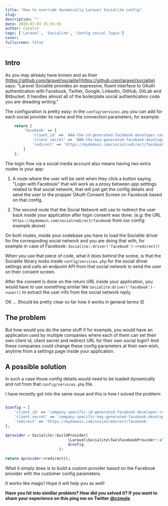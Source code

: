 ```yaml
---
title: "How to override dynamically Laravel Socialite config"
slug:
description: ""
date: 2019-07-03 15:35:55
author: Catalin
tags: ['Laravel', 'Socialite', 'Config social login']
cover:
fullscreen: false
---
```


## Intro

As you may already have known and as their [https://github.com/laravel/socialite](https://github.com/laravel/socialite) says: "Laravel Socialite provides an expressive, fluent interface to OAuth authentication with Facebook, Twitter, Google, LinkedIn, GitHub, GitLab and Bitbucket. It handles almost all of the boilerplate social authentication code you are dreading writing."

The configuration is pretty easy: in the ``config/services.php`` you can add for each social provider its name and the connection parameters, for example:

```php
    return [
        'facebook' => [
            'client_id' => 'AAA-the-id-generated-facebook-developer-console',
            'client_secret' => 'BBB-the-key-generated-facebook-developer-console', 
            'redirect' => 'https://mydomain.com/socialredirect/facebook'
        ]
    ];
```

The login flow via a social media account also means having two extra routes in your app:

1. A route where the user will be sent when they click a button saying "Login with Facebook" that will work as a proxy between app settings related to that social network, that will just get the config details and send the user to the propper OAuth Consent Screen on Facebook based on that config.

2. The second route that the Social Network will use to redirect the user back inside your application after login consent was done. (e.g: the URL ``https://mydomain.com/socialredirect/facebook`` from our config example above)

On both routes, inside your codebase you have to load the Socialite driver for the correspoding social network and you are doing that with, for example in case of Facebook: ```Socialite::driver('facebook')->redirect()```

When you use that piece of code, what it does behind the scene, is that the Socialite library looks inside ``config/services.php`` for the social driver settings and calls an endpoint API from that social network to send the user on their consent screen. 

After the consent is done on the return URL inside your application, you would have to use something similar like ``Socialite:driver('facebook')->user()`` to extract the user info from the social network reply.

OK ... Should be pretty clear so far how it works in general terms 😊

## The problem

But how would you do the same stuff if for example, you would have an application used by multiple companies where each of them can set their own client id, client secret and redirect URL for their own social login? And these companies could change these config parameters at their own wish, anytime from a settings page inside your application.

## A possible solution

In such a case those config details would need to be loaded dynamically and not from that ``config/services.php`` file. 

I have recently got into the same issue and this is how I solved the problem:

```php

$config = [
    'client_id' => 'company-specific-id-generated-facebook-developer-console',
    'client_secret' => 'company-specific-key-generated-facebook-developer-console', 
    'redirect' => 'https://mydomain.com/socialredirect/facebook'
];

$provider = Socialite::buildProvider(
                            \Laravel\Socialite\Two\FacebookProvider::class, 
                            $config
                        );
                        
return $provider->redirect();

```

What it simply does is to build a custom provider based on the Facebook provider with the customer config parameters.

It works like magic! Hope it will help you as well!

**Have you hit into simillar problem? How did you solved it? If you want to share your experience on this ping me on Twitter [@czmole](https://twitter.com/czmole)**
